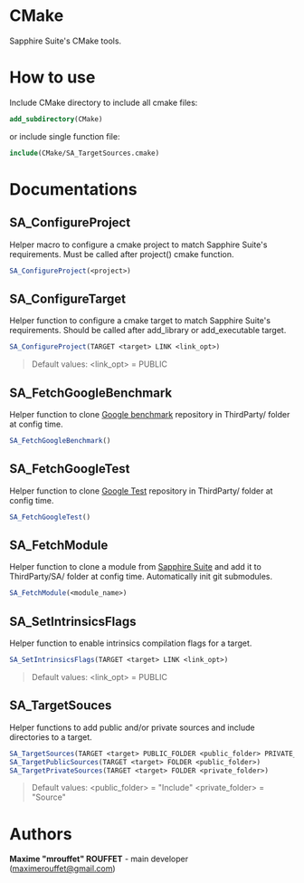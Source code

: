 # CMake

Sapphire Suite's CMake tools.



# How to use

Include CMake directory to include all cmake files:

```cmake
add_subdirectory(CMake)
```

or include single function file:


```cmake
include(CMake/SA_TargetSources.cmake)
```



# Documentations


## SA_ConfigureProject

Helper macro to configure a cmake project to match Sapphire Suite's requirements.
Must be called after project() cmake function.

```cmake
SA_ConfigureProject(<project>)
```


## SA_ConfigureTarget

Helper function to configure a cmake target to match Sapphire Suite's requirements.
Should be called after add_library or add_executable target.

```cmake
SA_ConfigureProject(TARGET <target> LINK <link_opt>)
```

> Default values:
> <link_opt> = PUBLIC


## SA_FetchGoogleBenchmark

Helper function to clone [Google benchmark](https://github.com/google/benchmark) repository in ThirdParty/ folder at config time.

```cmake
SA_FetchGoogleBenchmark()
```


## SA_FetchGoogleTest

Helper function to clone [Google Test](https://github.com/google/googletest) repository in ThirdParty/ folder at config time.

```cmake
SA_FetchGoogleTest()
```


## SA_FetchModule

Helper function to clone a module from [Sapphire Suite](https://github.com/SapphireSuite) and add it to ThirdParty/SA/ folder at config time.
Automatically init git submodules.

```cmake
SA_FetchModule(<module_name>)
```


## SA_SetIntrinsicsFlags

Helper function to enable intrinsics compilation flags for a target.

```cmake
SA_SetIntrinsicsFlags(TARGET <target> LINK <link_opt>)
```

> Default values:
> <link_opt> = PUBLIC


## SA_TargetSouces

Helper functions to add public and/or private sources and include directories to a target.

```cmake
SA_TargetSources(TARGET <target> PUBLIC_FOLDER <public_folder> PRIVATE_FOLDER <private_folder>)
SA_TargetPublicSources(TARGET <target> FOLDER <public_folder>)
SA_TargetPrivateSources(TARGET <target> FOLDER <private_folder>)
```

> Default values:
> <public_folder> = "Include"
> <private_folder> = "Source"



# Authors
**Maxime "mrouffet" ROUFFET** - main developer (maximerouffet@gmail.com)
